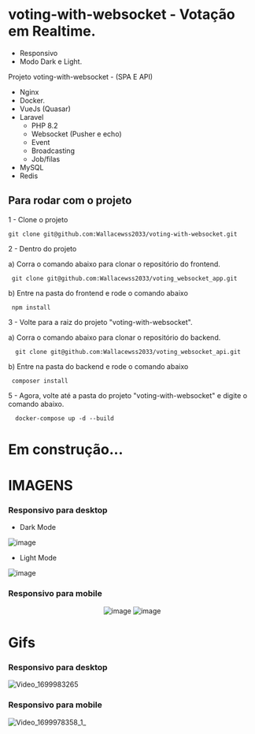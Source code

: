 # voting-with-websocket - Votação em Realtime.

- Responsivo
- Modo Dark e Light.


Projeto voting-with-websocket - (SPA E API) 
- Nginx
- Docker.
- VueJs (Quasar)
- Laravel
  - PHP 8.2 
  - Websocket (Pusher e echo)
  - Event
  - Broadcasting
  - Job/filas     
- MySQL
- Redis
 



## Para rodar com o projeto

1 - Clone o projeto
```
git clone git@github.com:Wallacewss2033/voting-with-websocket.git
```

2 - Dentro do projeto 

  a) Corra o comando abaixo para clonar o repositório do frontend. 

```
 git clone git@github.com:Wallacewss2033/voting_websocket_app.git
```
  b) Entre na pasta do frontend e rode o comando abaixo
```
 npm install
```
  
3 - Volte para a raiz do projeto "voting-with-websocket".

  a) Corra o comando abaixo para clonar o repositório do backend.

```
  git clone git@github.com:Wallacewss2033/voting_websocket_api.git
```
  b) Entre na pasta do backend e rode o comando abaixo
  
```
 composer install
```

5 - Agora, volte até a pasta do projeto "voting-with-websocket" e digite o comando abaixo.

```
  docker-compose up -d --build
```

# Em construção...

# IMAGENS
### Responsivo para desktop
<div> 
   
  - Dark Mode  
  
  ![image](https://github.com/Wallacewss2033/voting-with-websocket/assets/39920409/fe2e1905-c0a6-424d-a79f-e50c7d84194f)

  - Light Mode
  
  ![image](https://github.com/Wallacewss2033/voting-with-websocket/assets/39920409/5de02885-56f9-4427-8f22-448dfc4ba39d)
    
</div>
 
### Responsivo para mobile

<div align="center"> 
  
![image](https://github.com/Wallacewss2033/voting-with-websocket/assets/39920409/353b88d7-e113-4f00-b1c3-02edae816348) ![image](https://github.com/Wallacewss2033/voting-with-websocket/assets/39920409/39938022-bd6c-4718-9984-3a0856822619)
    
</div>
  
  
# Gifs

### Responsivo para desktop

![Video_1699983265](https://github.com/Wallacewss2033/voting-with-websocket/assets/39920409/50b74061-5310-42ea-a5ae-77f7d722f4bf)


### Responsivo para mobile

![Video_1699978358_1_](https://github.com/Wallacewss2033/voting-with-websocket/assets/39920409/ab1e1382-cec9-4000-9d94-52113d02f465)







